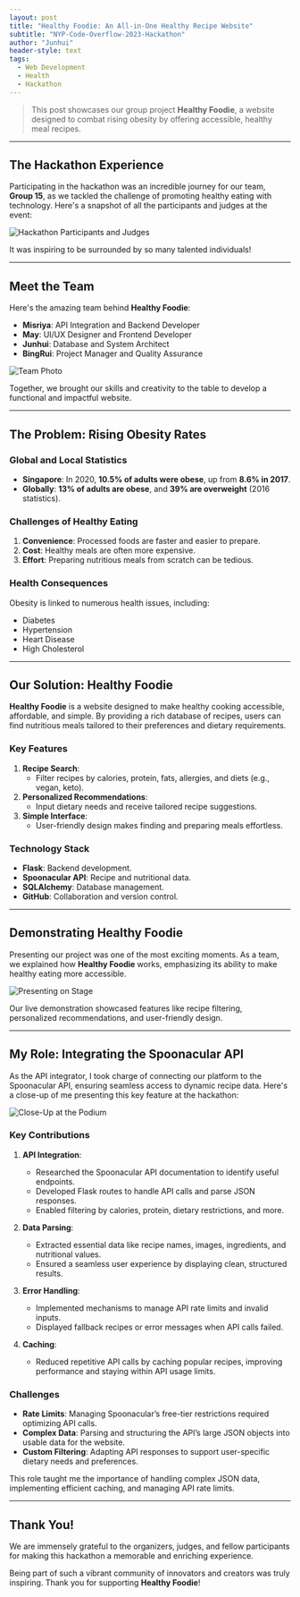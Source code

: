 ```yaml
---
layout: post
title: "Healthy Foodie: An All-in-One Healthy Recipe Website"
subtitle: "NYP-Code-Overflow-2023-Hackathon"
author: "Junhui"
header-style: text
tags:
  - Web Development
  - Health
  - Hackathon
---
```


> This post showcases our group project **Healthy Foodie**, a website designed to combat rising obesity by offering accessible, healthy meal recipes.

---

## The Hackathon Experience

Participating in the hackathon was an incredible journey for our team, **Group 15**, as we tackled the challenge of promoting healthy eating with technology. Here's a snapshot of all the participants and judges at the event:

![Hackathon Participants and Judges](img\in-post\NYP-Code-Overflow-2023\6O4A5846.JPG)

It was inspiring to be surrounded by so many talented individuals!

---

## Meet the Team

Here's the amazing team behind **Healthy Foodie**:
- **Misriya**: API Integration and Backend Developer
- **May**: UI/UX Designer and Frontend Developer
- **Junhui**: Database and System Architect
- **BingRui**: Project Manager and Quality Assurance

![Team Photo](img\in-post\NYP-Code-Overflow-2023\6O4A5343.JPG)

Together, we brought our skills and creativity to the table to develop a functional and impactful website.

---

## The Problem: Rising Obesity Rates

### Global and Local Statistics
- **Singapore**: In 2020, **10.5% of adults were obese**, up from **8.6% in 2017**.
- **Globally**: **13% of adults are obese**, and **39% are overweight** (2016 statistics).

### Challenges of Healthy Eating
1. **Convenience**: Processed foods are faster and easier to prepare.
2. **Cost**: Healthy meals are often more expensive.
3. **Effort**: Preparing nutritious meals from scratch can be tedious.

### Health Consequences
Obesity is linked to numerous health issues, including:
- Diabetes
- Hypertension
- Heart Disease
- High Cholesterol

---

## Our Solution: Healthy Foodie

**Healthy Foodie** is a website designed to make healthy cooking accessible, affordable, and simple. By providing a rich database of recipes, users can find nutritious meals tailored to their preferences and dietary requirements.

### Key Features
1. **Recipe Search**:
   - Filter recipes by calories, protein, fats, allergies, and diets (e.g., vegan, keto).
2. **Personalized Recommendations**:
   - Input dietary needs and receive tailored recipe suggestions.
3. **Simple Interface**:
   - User-friendly design makes finding and preparing meals effortless.

### Technology Stack
- **Flask**: Backend development.
- **Spoonacular API**: Recipe and nutritional data.
- **SQLAlchemy**: Database management.
- **GitHub**: Collaboration and version control.

---

## Demonstrating Healthy Foodie

Presenting our project was one of the most exciting moments. As a team, we explained how **Healthy Foodie** works, emphasizing its ability to make healthy eating more accessible.

![Presenting on Stage](img\in-post\NYP-Code-Overflow-2023\6O4A5699.JPG)

Our live demonstration showcased features like recipe filtering, personalized recommendations, and user-friendly design.

---

## My Role: Integrating the Spoonacular API

As the API integrator, I took charge of connecting our platform to the Spoonacular API, ensuring seamless access to dynamic recipe data. Here's a close-up of me presenting this key feature at the hackathon:

![Close-Up at the Podium](img\in-post\NYP-Code-Overflow-2023\6O4A5710.JPG)

### Key Contributions
1. **API Integration**:
   - Researched the Spoonacular API documentation to identify useful endpoints.
   - Developed Flask routes to handle API calls and parse JSON responses.
   - Enabled filtering by calories, protein, dietary restrictions, and more.

2. **Data Parsing**:
   - Extracted essential data like recipe names, images, ingredients, and nutritional values.
   - Ensured a seamless user experience by displaying clean, structured results.

3. **Error Handling**:
   - Implemented mechanisms to manage API rate limits and invalid inputs.
   - Displayed fallback recipes or error messages when API calls failed.

4. **Caching**:
   - Reduced repetitive API calls by caching popular recipes, improving performance and staying within API usage limits.

### Challenges
- **Rate Limits**: Managing Spoonacular’s free-tier restrictions required optimizing API calls.
- **Complex Data**: Parsing and structuring the API’s large JSON objects into usable data for the website.
- **Custom Filtering**: Adapting API responses to support user-specific dietary needs and preferences.

This role taught me the importance of handling complex JSON data, implementing efficient caching, and managing API rate limits.

---

## Thank You!

We are immensely grateful to the organizers, judges, and fellow participants for making this hackathon a memorable and enriching experience.

Being part of such a vibrant community of innovators and creators was truly inspiring. Thank you for supporting **Healthy Foodie**!
